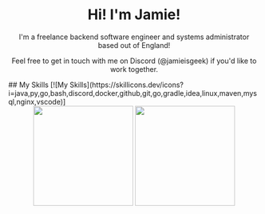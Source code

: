 <h1 align="center">Hi! I'm Jamie!</h1>

<p align="center">I'm a freelance backend software engineer and systems administrator based out of England!</p>
<p align="center">Feel free to get in touch with me on Discord (@jamieisgeek) if you'd like to work together.</p>
## My Skills
[![My Skills](https://skillicons.dev/icons?i=java,py,go,bash,discord,docker,github,git,go,gradle,idea,linux,maven,mysql,nginx,vscode)]

<div align="center" href="https://github.com/anuraghazra/github-readme-stats" >
  <img  height=200 align="center" src="https://github-readme-stats.vercel.app/api?username=JamieIsGeek&theme=radical&count_private=true&show_icons=true&icon_color=0414a3&title_color=0414a3" />
  <img height=200 align="center" src="https://github-readme-stats.vercel.app/api/top-langs/?username=JamieIsGeek&layout=donut&theme=radical" />
</div>
